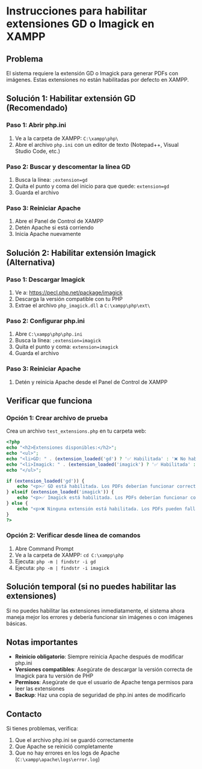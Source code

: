 # Instrucciones para habilitar extensiones GD o Imagick en XAMPP

## Problema
El sistema requiere la extensión GD o Imagick para generar PDFs con imágenes. Estas extensiones no están habilitadas por defecto en XAMPP.

## Solución 1: Habilitar extensión GD (Recomendado)

### Paso 1: Abrir php.ini
1. Ve a la carpeta de XAMPP: `C:\xampp\php\`
2. Abre el archivo `php.ini` con un editor de texto (Notepad++, Visual Studio Code, etc.)

### Paso 2: Buscar y descomentar la línea GD
1. Busca la línea: `;extension=gd`
2. Quita el punto y coma del inicio para que quede: `extension=gd`
3. Guarda el archivo

### Paso 3: Reiniciar Apache
1. Abre el Panel de Control de XAMPP
2. Detén Apache si está corriendo
3. Inicia Apache nuevamente

## Solución 2: Habilitar extensión Imagick (Alternativa)

### Paso 1: Descargar Imagick
1. Ve a: https://pecl.php.net/package/imagick
2. Descarga la versión compatible con tu PHP
3. Extrae el archivo `php_imagick.dll` a `C:\xampp\php\ext\`

### Paso 2: Configurar php.ini
1. Abre `C:\xampp\php\php.ini`
2. Busca la línea: `;extension=imagick`
3. Quita el punto y coma: `extension=imagick`
4. Guarda el archivo

### Paso 3: Reiniciar Apache
1. Detén y reinicia Apache desde el Panel de Control de XAMPP

## Verificar que funciona

### Opción 1: Crear archivo de prueba
Crea un archivo `test_extensions.php` en tu carpeta web:

```php
<?php
echo "<h2>Extensiones disponibles:</h2>";
echo "<ul>";
echo "<li>GD: " . (extension_loaded('gd') ? '✅ Habilitada' : '❌ No habilitada') . "</li>";
echo "<li>Imagick: " . (extension_loaded('imagick') ? '✅ Habilitada' : '❌ No habilitada') . "</li>";
echo "</ul>";

if (extension_loaded('gd')) {
    echo "<p>✅ GD está habilitada. Los PDFs deberían funcionar correctamente.</p>";
} elseif (extension_loaded('imagick')) {
    echo "<p>✅ Imagick está habilitada. Los PDFs deberían funcionar correctamente.</p>";
} else {
    echo "<p>❌ Ninguna extensión está habilitada. Los PDFs pueden fallar.</p>";
}
?>
```

### Opción 2: Verificar desde línea de comandos
1. Abre Command Prompt
2. Ve a la carpeta de XAMPP: `cd C:\xampp\php`
3. Ejecuta: `php -m | findstr -i gd`
4. Ejecuta: `php -m | findstr -i imagick`

## Solución temporal (si no puedes habilitar las extensiones)

Si no puedes habilitar las extensiones inmediatamente, el sistema ahora maneja mejor los errores y debería funcionar sin imágenes o con imágenes básicas.

## Notas importantes

- **Reinicio obligatorio**: Siempre reinicia Apache después de modificar php.ini
- **Versiones compatibles**: Asegúrate de descargar la versión correcta de Imagick para tu versión de PHP
- **Permisos**: Asegúrate de que el usuario de Apache tenga permisos para leer las extensiones
- **Backup**: Haz una copia de seguridad de php.ini antes de modificarlo

## Contacto

Si tienes problemas, verifica:
1. Que el archivo php.ini se guardó correctamente
2. Que Apache se reinició completamente
3. Que no hay errores en los logs de Apache (`C:\xampp\apache\logs\error.log`)
